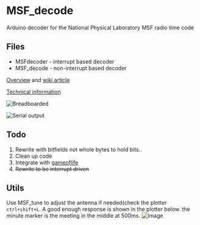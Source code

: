 # MSF_decode
Arduino decoder for the National Physical Laboratory MSF radio time code


## Files
- MSFdecoder - interrupt based decoder
- MSF_decode - non-interrupt based decoder

[Overview](https://www.npl.co.uk/msf-signal) and [wiki article](https://en.wikipedia.org/wiki/Time_from_NPL_(MSF))

[Technical information](https://www.npl.co.uk/products-services/time-frequency/msf-radio-time-signal/msf_time_date_code)


![Breadboarded](https://github.com/ali-raheem/MSF_decode/assets/355742/f04e78c3-c0ac-4550-add4-b6d3128c5884)


![Serial output](https://github.com/ali-raheem/MSF_decode/assets/355742/f1ab7966-4055-4efc-9480-f119e6c31cc2)


## Todo
1. Rewrite with bitfields not whole bytes to hold bits..
2. Clean up code
3. Integrate with [gameoflife](https://github.com/ali-raheem/game_of_life)
4. ~~Rewrite to be interrupt driven~~

## Utils
Use MSF_tune to adjust the antenna if needed(check the plotter `ctrl+shift+L`. A good enough response is shown in the plotter below. the minute marker is the meeting in the middle at 500ms.
![image](https://github.com/ali-raheem/MSF_decode/assets/355742/d8541e46-f563-4cc1-bbde-e0fc2c467df1)
